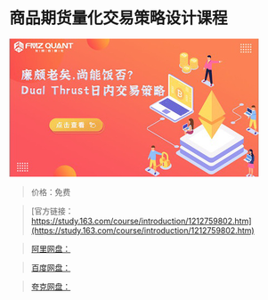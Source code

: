 # 商品期货量化交易策略设计课程

![img](../../../assets/study163/free/0cbf2bac7dca4598a2858324472eafc0.png)

> 价格：免费

> [官方链接：https://study.163.com/course/introduction/1212759802.htm](https://study.163.com/course/introduction/1212759802.htm)

> [阿里网盘：]()

> [百度网盘：]()

> [夸克网盘：]()
